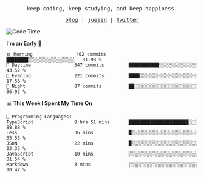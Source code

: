 <p align="center">
  <samp>
    <span>keep coding, keep studying, and keep happiness.</span>
  </samp>
</p>

<p align="center">
  <samp>
    <a href="https://deweyou.me">blog</a>  |
    <a href="https://juejin.cn/user/4309700183594366">juejin</a> |
    <a href="https://twitter.com/ouduidui">twitter</a>
  </samp>
</p>

<!--START_SECTION:waka-->
![Code Time](http://img.shields.io/badge/Code%20Time-5%2C111%20hrs%205%20mins-blue)

**I'm an Early 🐤** 

```text
🌞 Morning                402 commits         ████████░░░░░░░░░░░░░░░░░   31.98 % 
🌆 Daytime                547 commits         ███████████░░░░░░░░░░░░░░   43.52 % 
🌃 Evening                221 commits         ████░░░░░░░░░░░░░░░░░░░░░   17.58 % 
🌙 Night                  87 commits          ██░░░░░░░░░░░░░░░░░░░░░░░   06.92 % 
```


📊 **This Week I Spent My Time On** 

```text
💬 Programming Languages: 
TypeScript               9 hrs 51 mins       ██████████████████████░░░   88.88 % 
Less                     36 mins             █░░░░░░░░░░░░░░░░░░░░░░░░   05.55 % 
JSON                     22 mins             █░░░░░░░░░░░░░░░░░░░░░░░░   03.35 % 
JavaScript               10 mins             ░░░░░░░░░░░░░░░░░░░░░░░░░   01.54 % 
Markdown                 3 mins              ░░░░░░░░░░░░░░░░░░░░░░░░░   00.47 % 
```


<!--END_SECTION:waka-->
